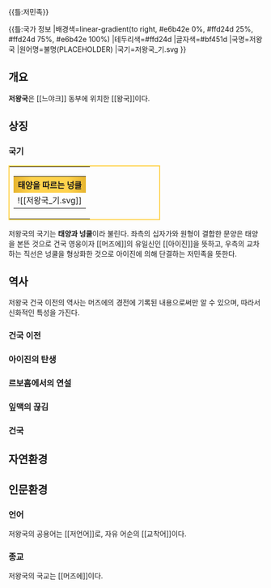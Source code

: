 {{틀:저민족}}

{{틀:국가 정보
|배경색=linear-gradient(to right, #e6b42e 0%, #ffd24d 25%, #ffd24d 75%, #e6b42e 100%)
|테두리색=#ffd24d
|글자색=#bf451d
|국명=저왕국
|원어명=불명(PLACEHOLDER)
|국기=저왕국_기.svg
}}

## 개요
**저왕국**은 [[느야크]] 동부에 위치한 [[왕국]]이다.

## 상징
### 국기
<table style="width:300px;border:2px solid #ffd24d;"><tr><td>
<table>
    <tr>
        <th style="background:linear-gradient(to right, #e6b42e 0%, #ffd24d 25%, #ffd24d 75%, #e6b42e 100%);"><b>태양을 따르는 넝쿨</b></th>
    </tr>
    <tr style="padding:0;">
        <td>![[저왕국_기.svg]]</td>
    </tr>
</table>
</td></tr></table>

저왕국의 국기는 **태양과 넝쿨**이라 불린다. 좌측의 십자가와 원형이 결합한 문양은 태양을 본뜬 것으로 건국 영웅이자 
[[머즈에]]의 유일신인 [[아이진]]을 뜻하고, 우측의 교차하는 직선은 넝쿨을 형상화한 것으로 아이진에 의해 단결하는 저민족을 뜻한다.

## 역사
저왕국 건국 이전의 역사는 머즈에의 경전에 기록된 내용으로써만 알 수 있으며, 따라서 신화적인 특성을 가진다.

### 건국 이전
### 아이진의 탄생
### 르보흠에서의 연설
### 잎맥의 끊김
### 건국

## 자연환경

## 인문환경
### 언어
저왕국의 공용어는 [[저언어]]로, 자유 어순의 [[교착어]]이다.

### 종교
저왕국의 국교는 [[머즈에]]이다.